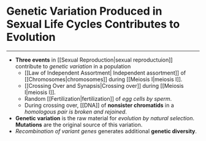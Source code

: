 # Genetic Variation Produced in Sexual Life Cycles Contributes to Evolution
---
- **Three events** in [[Sexual Reproduction|sexual reproductuion]] contribute to *genetic variation* in a population
	- [[Law of Independent Assortment| Independent assortment]] of [[Chromosomes|chromosomes]] during [[Meiosis I|meiosis I]].
	- [[Crossing Over and Synapsis|Crossing over]] during [[Meiosis I|meiosis I]].
	- Random [[Fertilization|fertilization]] of *egg cells by sperm*.
	- During crossing over, [[DNA]] of **nonsister chromatids** in a *homologous pair is broken and rejoined*.
- **Genetic variation** is the raw material for *evolution by natural selection*. **Mutations** are the original source of this variation.
- *Recombination of variant genes* generates additional **genetic diversity**.